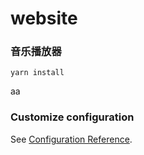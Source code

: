 # website

### 音乐播放器
```
yarn install
```
aa

### Customize configuration
See [Configuration Reference](https://cli.vuejs.org/config/).

